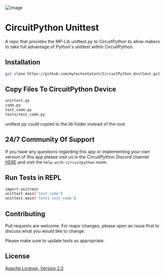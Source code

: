 ![image](https://raw.githubusercontent.com/mytechnotalent/CircuitPython_Unittest/master/CircuitPython%20Unittest.png)

# CircuitPython Unittest

A repo that provides the MP-Lib unittest.py to CircuitPython to allow makers to take full advantage of Python's unittest within CircuitPython.

## Installation

```bash
git clone https://github.com/mytechnotalent/CircuitPython_Unittest.git
```

## Copy Files To CircuitPython Device

```bash
unittest.py
code.py
test_code.py
tests/test_code.py
```

unittest.py could copied to the lib folder instead of the root.

## 24/7 Community Of Support

If you have any questions regarding this app or implementing your own version of this app please visit us in the CircuitPython Discord channel [HERE](https://discord.com/invite/5FBsBHU) and visit the `help-with-circuitpython` room.

## Run Tests in REPL

```bash
import unittest
unittest.main('test_code')
unittest.main('tests.test_code')
```

## Contributing

Pull requests are welcome. For major changes, please open an issue first to discuss what you would like to change.

Please make sure to update tests as appropriate.

## License

[Apache License, Version 2.0](https://www.apache.org/licenses/LICENSE-2.0)
